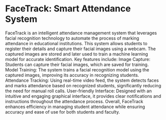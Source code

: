 # FaceTrack: Smart Attendance System
 FaceTrack is an intelligent attendance management system that leverages facial recognition technology to automate the process of marking attendance in educational institutions. This system allows students to register their details and capture their facial images using a webcam. The captured images are stored and later used to train a machine learning model for accurate identification.  Key features include:      Image Capture: Students can capture their facial images, which are saved for training.     Model Training: The system trains a facial recognition model using the captured images, improving its accuracy in recognizing students.     Attendance Tracking: Using real-time video feed, the system detects faces and marks attendance based on recognized students, significantly reducing the need for manual roll calls.     User-friendly Interface: Designed with an intuitive and engaging graphical interface, it provides clear notifications and instructions throughout the attendance process.  Overall, FaceTrack enhances efficiency in managing student attendance while ensuring accuracy and ease of use for both students and faculty.
